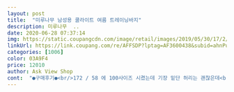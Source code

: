 ```yaml
---
layout: post 
title:  "미루나무 남성용 쿨라이트 여름 트레이닝바지" 
description: 미루나무  ..
date: 2020-06-28 07:37:14 
img: https://static.coupangcdn.com/image/retail/images/2019/05/30/17/2/c6002552-88f8-4db3-90fc-fb0c565929d7.jpg 
linkUrl: https://link.coupang.com/re/AFFSDP?lptag=AF3600438&subid=ahnPublicAsk&pageKey=231007406&itemId=732540783&vendorItemId=4851756918&traceid=V0-113-ee28bd4a9e7cc797 
categories: [1006] 
color: 03A9F4 
price: 12010 
author: Ask View Shop 
cont:  "●구매후기●<br/>172 / 58 에 100사이즈 시켰는데 기장 밑단 허리는 괜찮은데<br/>나름 가격대비 그럭저럭 입을만하네요<br/>사이즈는 정사이즈<br/>얇고 좋은데 좀 작은 것 같아요 평소 110입는데 다른게 크게 나온걸지도 모르지만 좀 작더라구요 안맞지는 않지만 좀 끼는 느낌입니다 입다보면 늘어나겠죠^^<br/>열흘정도 입었는데 빨래할수록<br/>옷은 얇아서 맘에 듭니다<br/>요즘 날씨엔 세탁하고 1시간정도면 마를 듯<br/>점점 발이 안들어가요 ㅎㅎㅎ<br/>제질은 스판은 아니기에 앉을때 신경쓰임<br/>허벅지랑 엉덩이 부분이 크다고 느껴짐<br/>" 
---
```

